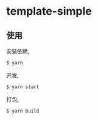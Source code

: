 # template-simple

## 使用

安装依赖,

```bash
$ yarn
```

开发,

```bash
$ yarn start
```

打包,

```bash
$ yarn build
```
